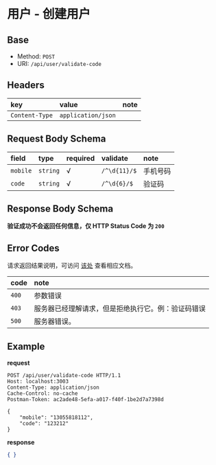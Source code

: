 # 用户 - 创建用户

## Base

* Method: `POST`
* URI: `/api/user/validate-code`

## Headers

key            | value              | note
:------------- | :----------------- | :----
`Content-Type` | `application/json` |

## Request Body Schema

field      | type     | required | validate            | note
:--------- | :------- | :------- | :------------------ | :-------
`mobile`   | `string` | √        | `/^\d{11}/$`        | 手机号码
`code`     | `string` | √        | `/^\d{6}/$`         | 验证码

## Response Body Schema

**验证成功不会返回任何信息，仅 HTTP Status Code 为 `200`**

## Error Codes

请求返回结果说明，可访问 [该处](../../response-format.md) 查看相应文档。

code  | note
:---- | :----------------------
`400` | 参数错误
`403` | 服务器已经理解请求，但是拒绝执行它。例：验证码错误
`500` | 服务器错误。

## Example

**request**

```
POST /api/user/validate-code HTTP/1.1
Host: localhost:3003
Content-Type: application/json
Cache-Control: no-cache
Postman-Token: ac2ade48-5efa-a017-f40f-1be2d7a7398d

{
	"mobile": "13055818112",
	"code": "123212"
}
```

**response**

```json
{ }
```
